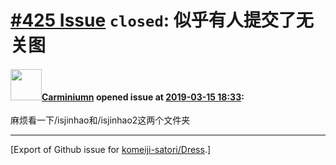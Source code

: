 # [\#425 Issue](https://github.com/komeiji-satori/Dress/issues/425) `closed`: 似乎有人提交了无关图

#### <img src="https://avatars.githubusercontent.com/u/44073079?u=d2f9755f17043a7b295255d6712fbd1441d8ae4d&v=4" width="50">[Carminiumn](https://github.com/Carminiumn) opened issue at [2019-03-15 18:33](https://github.com/komeiji-satori/Dress/issues/425):

麻烦看一下/isjinhao和/isjinhao2这两个文件夹




-------------------------------------------------------------------------------



[Export of Github issue for [komeiji-satori/Dress](https://github.com/komeiji-satori/Dress).]
